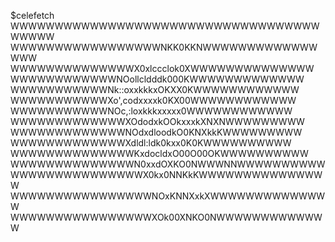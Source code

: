 $celefetch
WWWWWWWWWWWWWWWWWWWWWWWWWWWWWWWWWWWWWWWW
WWWWWWWWWWWWWWWWWNKK0KKNWWWWWWWWWWWWWWWW
WWWWWWWWWWWWWWX0xlccclok0XWWWWWWWWWWWWWW
WWWWWWWWWWWWNOollcldddk000KWWWWWWWWWWWWW
WWWWWWWWWWWNk::oxxkkkxOKXX0KWWWWWWWWWWWW
WWWWWWWWWWWXo',codxxxxk0KX00WWWWWWWWWWWW
WWWWWWWWWWWNOc,:loxkkkxxxxx0WWWWWWWWWWWW
WWWWWWWWWWWWWXOdodxkOOkxxxkXNXNWWWWWWWWW
WWWWWWWWWWWWWNOdxdloodkO0KNXkkKWWWWWWWWW
WWWWWWWWWWWWWXdldl:ldk0kxx0K0KWWWWWWWWWW
WWWWWWWWWWWWWWKxdocldxO00O00OKWWWWWWWWWW
WWWWWWWWWWWWWWN0xxdOXKO0NWWWNNWWWWWWWWWW
WWWWWWWWWWWWWWWX0kx0NNKkKWWWWWWWWWWWWWWW
WWWWWWWWWWWWWWWWNOxKNNXxkXWWWWWWWWWWWWWW
WWWWWWWWWWWWWWWWXOk00XNKO0NWWWWWWWWWWWWW
